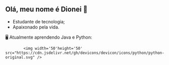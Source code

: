 ## Olá, meu nome é Dionei 👋
 - Estudante de tecnologia;
 - Apaixonado pela vida.
 
  🖥️ Atualmente aprendendo Java e Python:
  
  
            <img width='50'height='50' src="https://cdn.jsdelivr.net/gh/devicons/devicon/icons/python/python-original.svg" />
          

            
          
           
          
          
          

